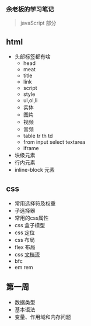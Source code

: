 ### 余老板的学习笔记
> javaScript 部分
## html
- 头部标签都有啥
  - head
  - meat
  - title
  - link
  - script
  - style
  - ul,ol,li
  - 实体
  - 图片
  - 视频
  - 音频
  - table tr th td
  - from input select textarea
  - iframe
- 块级元素
- 行内元素
- inline-block 元素

## css
- 常用选择符及权重
- 子选择器
- 常用的css属性
- css 盒子模型
- css 定位
- css 布局
- flex 布局
- css [文档流](https://blog.csdn.net/theLostLamb/article/details/79581984)
- bfc
- em rem


## 第一周
- 数据类型
- 基本语法
- 变量、作用域和内存问题
